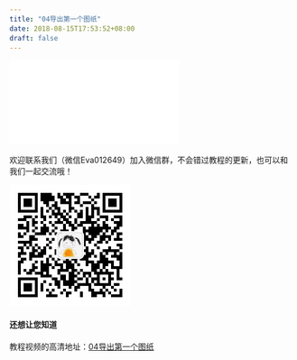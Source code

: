 ```yaml
---
title: "04导出第一个图纸"
date: 2018-08-15T17:53:52+08:00
draft: false
---
```





<div class="video">
<iframe src="//player.bilibili.com/player.html?aid=29529277&cid=51346621&page=1" scrolling="no" border="0" frameborder="no" framespacing="0" allowfullscreen="true"> </iframe>



欢迎联系我们（微信Eva012649）加入微信群，不会错过教程的更新，也可以和我们一起交流哦！

<img src="../img/eva.jpeg" style="width: 215px; margin: unset;"/>

#### 还想让您知道

教程视频的高清地址：[04导出第一个图纸](https://www.bilibili.com/video/av29529277)
